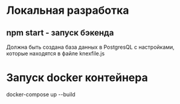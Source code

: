 # Локальная разработка
## npm start - запуск бэкенда
Должна быть создана база данных в PostgresQL с настройками, которые находятся в файле knexfile.js

# Запуск docker контейнера
docker-compose up --build
